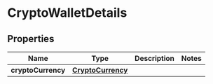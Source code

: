 # CryptoWalletDetails

## Properties
Name | Type | Description | Notes
------------ | ------------- | ------------- | -------------
**cryptoCurrency** | [**CryptoCurrency**](CryptoCurrency.md) |  | 
